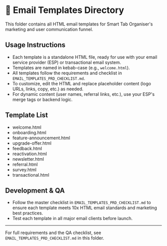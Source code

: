 # 📧 Email Templates Directory

This folder contains all HTML email templates for Smart Tab Organiser's marketing and user communication funnel.

## Usage Instructions

- Each template is a standalone HTML file, ready for use with your email service provider (ESP) or transactional email system.
- Templates are named in kebab-case (e.g., `welcome.html`).
- All templates follow the requirements and checklist in `EMAIL_TEMPLATES_PRD_CHECKLIST.md`.
- To customize, edit the HTML and replace placeholder content (logo URLs, links, copy, etc.) as needed.
- For dynamic content (user names, referral links, etc.), use your ESP's merge tags or backend logic.

## Template List

- welcome.html
- onboarding.html
- feature-announcement.html
- upgrade-offer.html
- feedback.html
- reactivation.html
- newsletter.html
- referral.html
- survey.html
- transactional.html

## Development & QA

- Follow the master checklist in `EMAIL_TEMPLATES_PRD_CHECKLIST.md` to ensure each template meets 10x HTML email standards and marketing best practices.
- Test each template in all major email clients before launch.

---

For full requirements and the QA checklist, see `EMAIL_TEMPLATES_PRD_CHECKLIST.md` in this folder.
